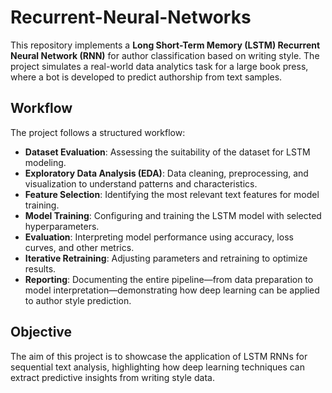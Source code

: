 # Recurrent-Neural-Networks

This repository implements a **Long Short-Term Memory (LSTM) Recurrent Neural Network (RNN)** for author classification based on writing style. The project simulates a real-world data analytics task for a large book press, where a bot is developed to predict authorship from text samples.

## Workflow

The project follows a structured workflow:

- **Dataset Evaluation**: Assessing the suitability of the dataset for LSTM modeling.
- **Exploratory Data Analysis (EDA)**: Data cleaning, preprocessing, and visualization to understand patterns and characteristics.
- **Feature Selection**: Identifying the most relevant text features for model training.
- **Model Training**: Configuring and training the LSTM model with selected hyperparameters.
- **Evaluation**: Interpreting model performance using accuracy, loss curves, and other metrics.
- **Iterative Retraining**: Adjusting parameters and retraining to optimize results.
- **Reporting**: Documenting the entire pipeline—from data preparation to model interpretation—demonstrating how deep learning can be applied to author style prediction.

## Objective

The aim of this project is to showcase the application of LSTM RNNs for sequential text analysis, highlighting how deep learning techniques can extract predictive insights from writing style data.
